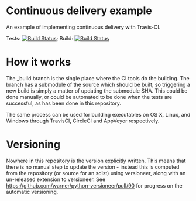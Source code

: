 # Continuous delivery example

An example of implementing continuous delivery with Travis-CI.


Tests: [![Build Status](https://travis-ci.org/pelson/package_with_continuous_delivery.svg?branch=master)](https://travis-ci.org/pelson/package_with_continuous_delivery); Build: [![Build Status](https://travis-ci.org/pelson/package_with_continuous_delivery.svg?branch=_build)](https://travis-ci.org/pelson/package_with_continuous_delivery)



# How it works

The _build branch is the single place where the CI tools do the building. The branch has a submodule of the source which should be built, so triggering a new build is simply a matter of updating the submodule SHA. This could be done manually, or could be automated to be done when the tests are successful, as has been done in this repository.

The same process can be used for building executables on OS X, Linux, and Windows through TravisCI, CircleCI and AppVeyor respectively.


# Versioning

Nowhere in this repository is the version explicitly written. This means that there is no manual step to update the version - instead this is computed from the repository (or source for an sdist) using versioneer, along with an un-released extension to versioneer. See https://github.com/warner/python-versioneer/pull/90 for progress on the automatic versioning. 

